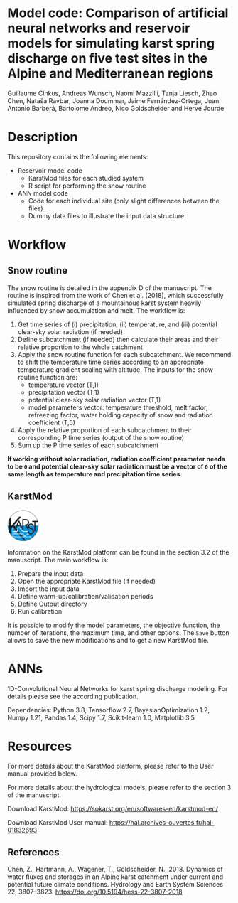 Model code: Comparison of artificial neural networks and reservoir
models for simulating karst spring discharge on five test sites in the
Alpine and Mediterranean regions
================
Guillaume Cinkus, Andreas Wunsch, Naomi Mazzilli, Tanja Liesch, Zhao
Chen, Nataša Ravbar, Joanna Doummar, Jaime Fernández-Ortega, Juan
Antonio Barberá, Bartolomé Andreo, Nico Goldscheider and Hervé Jourde

# Description

This repository contains the following elements:

-   Reservoir model code
    -   KarstMod files for each studied system
    -   R script for performing the snow routine
-   ANN model code
	-	Code for each individual site (only slight differences between the files)
	-	Dummy data files to illustrate the input data structure

# Workflow

## Snow routine

The snow routine is detailed in the appendix D of the manuscript. The
routine is inspired from the work of Chen et al. (2018), which
successfully simulated spring discharge of a mountainous karst system
heavily influenced by snow accumulation and melt. The workflow is:

1.  Get time series of (i) precipitation, (ii) temperature, and (iii)
    potential clear-sky solar radiation (if needed)
2.  Define subcatchment (if needed) then calculate their areas and their
    relative proportion to the whole catchment
3.  Apply the snow routine function for each subcatchment. We recommend
    to shift the temperature time series according to an appropriate
    temperature gradient scaling with altitude. The inputs for the snow
    routine function are:
    -   temperature vector (T,1)
    -   precipitation vector (T,1)
    -   potential clear-sky solar radiation vector (T,1)
    -   model parameters vector: temperature threshold, melt factor,
        refreezing factor, water holding capacity of snow and radiation
        coefficient (T,5)
4.  Apply the relative proportion of each subcatchment to their
    corresponding P time series (output of the snow routine)
5.  Sum up the P time series of each subcatchment

**If working without solar radiation, radiation coefficient parameter
needs to be `0` and potential clear-sky solar radiation must be a vector
of `0` of the same length as temperature and precipitation time
series.**

## KarstMod

<img src="miscellaneous/karstmod.png" width="70" />

Information on the KarstMod platform can be found in the section 3.2 of
the manuscript. The main workflow is:

1.  Prepare the input data
2.  Open the appropriate KarstMod file (if needed)
3.  Import the input data
4.  Define warm-up/calibration/validation periods
5.  Define Output directory
6.  Run calibration

It is possible to modify the model parameters, the objective function,
the number of iterations, the maximum time, and other options. The
`Save` button allows to save the new modifications and to get a new
KarstMod file.

# ANNs

1D-Convolutional Neural Networks for karst spring discharge modeling. For details please see the according publication.

Dependencies: Python 3.8, Tensorflow 2.7, BayesianOptimization 1.2, Numpy 1.21, Pandas 1.4, Scipy 1.7, Scikit-learn 1.0, Matplotlib 3.5


# Resources

For more details about the KarstMod platform, please refer to the User
manual provided below.

For more details about the hydrological models, please refer to the
section 3 of the manuscript.

Download KarstMod: <https://sokarst.org/en/softwares-en/karstmod-en/>

Download KarstMod User manual:
<https://hal.archives-ouvertes.fr/hal-01832693>

## References

Chen, Z., Hartmann, A., Wagener, T., Goldscheider, N., 2018. Dynamics of
water fluxes and storages in an Alpine karst catchment under current and
potential future climate conditions. Hydrology and Earth System Sciences
22, 3807–3823. <https://doi.org/10.5194/hess-22-3807-2018>
